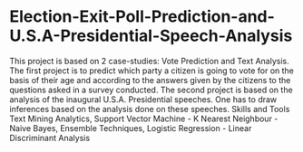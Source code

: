 # Election-Exit-Poll-Prediction-and-U.S.A-Presidential-Speech-Analysis
This project is based on 2 case-studies: Vote Prediction and Text Analysis. The first project is to predict which party a citizen is going to vote for on the basis of their age and according to the answers given by the citizens to the questions asked in a survey conducted. The second project is based on the analysis of the inaugural U.S.A. Presidential speeches. One has to draw inferences based on the analysis done on these speeches.  Skills and Tools  Text Mining Analytics, Support Vector Machine - K Nearest Neighbour - Naive Bayes, Ensemble Techniques, Logistic Regression - Linear Discriminant Analysis

